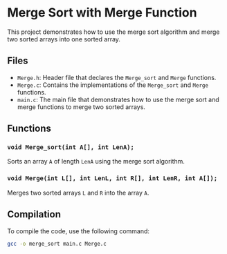 # Merge Sort with Merge Function

This project demonstrates how to use the merge sort algorithm and merge two sorted arrays into one sorted array.

## Files

- `Merge.h`: Header file that declares the `Merge_sort` and `Merge` functions.
- `Merge.c`: Contains the implementations of the `Merge_sort` and `Merge` functions.
- `main.c`: The main file that demonstrates how to use the merge sort and merge functions to merge two sorted arrays.

## Functions

### `void Merge_sort(int A[], int LenA);`
Sorts an array `A` of length `LenA` using the merge sort algorithm.

### `void Merge(int L[], int LenL, int R[], int LenR, int A[]);`
Merges two sorted arrays `L` and `R` into the array `A`.

## Compilation

To compile the code, use the following command:

```sh
gcc -o merge_sort main.c Merge.c
